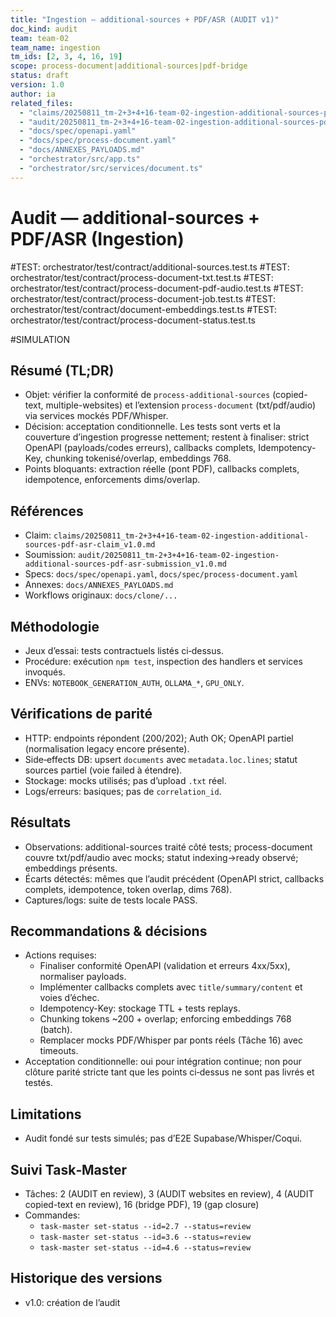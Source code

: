 ```yaml
---
title: "Ingestion — additional-sources + PDF/ASR (AUDIT v1)"
doc_kind: audit
team: team-02
team_name: ingestion
tm_ids: [2, 3, 4, 16, 19]
scope: process-document|additional-sources|pdf-bridge
status: draft
version: 1.0
author: ia
related_files:
  - "claims/20250811_tm-2+3+4+16-team-02-ingestion-additional-sources-pdf-asr-claim_v1.0.md"
  - "audit/20250811_tm-2+3+4+16-team-02-ingestion-additional-sources-pdf-asr-submission_v1.0.md"
  - "docs/spec/openapi.yaml"
  - "docs/spec/process-document.yaml"
  - "docs/ANNEXES_PAYLOADS.md"
  - "orchestrator/src/app.ts"
  - "orchestrator/src/services/document.ts"
---
```


# Audit — additional-sources + PDF/ASR (Ingestion)

#TEST: orchestrator/test/contract/additional-sources.test.ts
#TEST: orchestrator/test/contract/process-document-txt.test.ts
#TEST: orchestrator/test/contract/process-document-pdf-audio.test.ts
#TEST: orchestrator/test/contract/process-document-job.test.ts
#TEST: orchestrator/test/contract/document-embeddings.test.ts
#TEST: orchestrator/test/contract/process-document-status.test.ts

#SIMULATION

## Résumé (TL;DR)

- Objet: vérifier la conformité de `process-additional-sources` (copied-text, multiple-websites) et l’extension `process-document` (txt/pdf/audio) via services mockés PDF/Whisper.
- Décision: acceptation conditionnelle. Les tests sont verts et la couverture d’ingestion progresse nettement; restent à finaliser: strict OpenAPI (payloads/codes erreurs), callbacks complets, Idempotency-Key, chunking tokenisé/overlap, embeddings 768.
- Points bloquants: extraction réelle (pont PDF), callbacks complets, idempotence, enforcements dims/overlap.

## Références

- Claim: `claims/20250811_tm-2+3+4+16-team-02-ingestion-additional-sources-pdf-asr-claim_v1.0.md`
- Soumission: `audit/20250811_tm-2+3+4+16-team-02-ingestion-additional-sources-pdf-asr-submission_v1.0.md`
- Specs: `docs/spec/openapi.yaml`, `docs/spec/process-document.yaml`
- Annexes: `docs/ANNEXES_PAYLOADS.md`
- Workflows originaux: `docs/clone/...`

## Méthodologie

- Jeux d’essai: tests contractuels listés ci‑dessus.
- Procédure: exécution `npm test`, inspection des handlers et services invoqués.
- ENVs: `NOTEBOOK_GENERATION_AUTH`, `OLLAMA_*`, `GPU_ONLY`.

## Vérifications de parité

- HTTP: endpoints répondent (200/202); Auth OK; OpenAPI partiel (normalisation legacy encore présente).
- Side‑effects DB: upsert `documents` avec `metadata.loc.lines`; statut sources partiel (voie failed à étendre).
- Stockage: mocks utilisés; pas d’upload `.txt` réel.
- Logs/erreurs: basiques; pas de `correlation_id`.

## Résultats

- Observations: additional-sources traité côté tests; process-document couvre txt/pdf/audio avec mocks; statut indexing→ready observé; embeddings présents.
- Écarts détectés: mêmes que l’audit précédent (OpenAPI strict, callbacks complets, idempotence, token overlap, dims 768).
- Captures/logs: suite de tests locale PASS.

## Recommandations & décisions

- Actions requises:
  - Finaliser conformité OpenAPI (validation et erreurs 4xx/5xx), normaliser payloads.
  - Implémenter callbacks complets avec `title/summary/content` et voies d’échec.
  - Idempotency-Key: stockage TTL + tests replays.
  - Chunking tokens ~200 + overlap; enforcing embeddings 768 (batch).
  - Remplacer mocks PDF/Whisper par ponts réels (Tâche 16) avec timeouts.
- Acceptation conditionnelle: oui pour intégration continue; non pour clôture parité stricte tant que les points ci‑dessus ne sont pas livrés et testés.

## Limitations

- Audit fondé sur tests simulés; pas d’E2E Supabase/Whisper/Coqui.

## Suivi Task‑Master

- Tâches: 2 (AUDIT en review), 3 (AUDIT websites en review), 4 (AUDIT copied-text en review), 16 (bridge PDF), 19 (gap closure)
- Commandes:
  - `task-master set-status --id=2.7 --status=review`
  - `task-master set-status --id=3.6 --status=review`
  - `task-master set-status --id=4.6 --status=review`

## Historique des versions

- v1.0: création de l’audit 